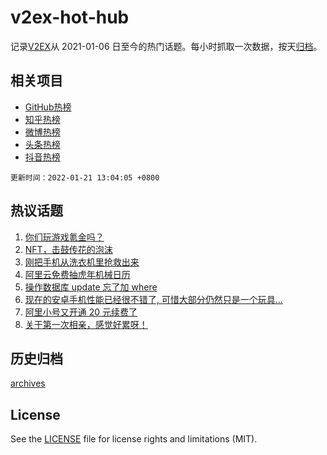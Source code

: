 # v2ex-hot-hub

 记录[V2EX](https://www.v2ex.com/)从 2021-01-06 日至今的热门话题。每小时抓取一次数据，按天[归档](archives)。
 
 ## 相关项目

- [GitHub热榜](https://github.com/snaildev/github-hot-hub)
- [知乎热榜](https://github.com/snaildev/zhihu-hot-hub)
- [微博热榜](https://github.com/snaildev/weibo-hot-hub)
- [头条热榜](https://github.com/snaildev/toutiao-hot-hub)
- [抖音热榜](https://github.com/snaildev/douyin-hot-hub)


 `更新时间：2022-01-21 13:04:05 +0800`

## 热议话题

1. [你们玩游戏氪金吗？](https://www.v2ex.com/t/829449)
1. [NFT，击鼓传花的泡沫](https://www.v2ex.com/t/829500)
1. [刚把手机从洗衣机里抢救出来](https://www.v2ex.com/t/829573)
1. [阿里云免费抽虎年机械日历](https://www.v2ex.com/t/829487)
1. [操作数据库 update 忘了加 where](https://www.v2ex.com/t/829615)
1. [现在的安卓手机性能已经很不错了, 可惜大部分仍然只是一个玩具...](https://www.v2ex.com/t/829575)
1. [阿里小号又开通 20 元续费了](https://www.v2ex.com/t/829607)
1. [关于第一次相亲，感觉好累呀！](https://www.v2ex.com/t/829633)

## 历史归档

[archives](archives)

## License

See the [LICENSE](LICENSE) file for license rights and limitations (MIT).
